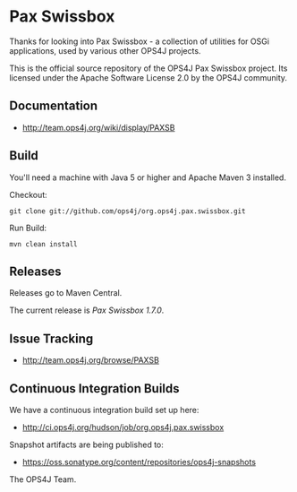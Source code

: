 Pax Swissbox
============

Thanks for looking into Pax Swissbox - a collection of utilities for OSGi applications, used by various other 
OPS4J projects.

This is the official source repository of the OPS4J Pax Swissbox project.
Its licensed under the Apache Software License 2.0 by the OPS4J community.

## Documentation

* <http://team.ops4j.org/wiki/display/PAXSB>

## Build

You'll need a machine with Java 5 or higher and Apache Maven 3 installed.

Checkout:

    git clone git://github.com/ops4j/org.ops4j.pax.swissbox.git

Run Build:

    mvn clean install


## Releases

Releases go to Maven Central.

The current release is *Pax Swissbox 1.7.0*.

## Issue Tracking

* <http://team.ops4j.org/browse/PAXSB>

## Continuous Integration Builds

We have a continuous integration build set up here:

* <http://ci.ops4j.org/hudson/job/org.ops4j.pax.swissbox>

Snapshot artifacts are being published to:

* <https://oss.sonatype.org/content/repositories/ops4j-snapshots>


The OPS4J Team.

